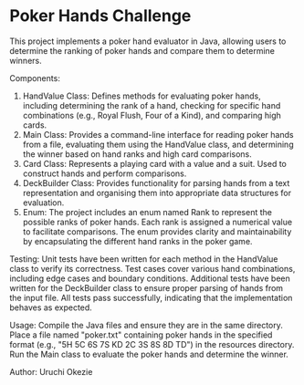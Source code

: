 # Poker Hands Challenge
This project implements a poker hand evaluator in Java, allowing users to determine the ranking of poker hands and compare them to determine winners.

Components:
1. HandValue Class: Defines methods for evaluating poker hands, including determining the rank of a hand, checking for specific hand combinations (e.g., Royal Flush, Four of a Kind), and comparing high cards.
2. Main Class: Provides a command-line interface for reading poker hands from a file, evaluating them using the HandValue class, and determining the winner based on hand ranks and high 
   card comparisons.
3. Card Class: Represents a playing card with a value and a suit. Used to construct hands and perform comparisons.
4. DeckBuilder Class: Provides functionality for parsing hands from a text representation and organising them into appropriate data structures for evaluation.
5. Enum:
 The project includes an enum named Rank to represent the possible ranks of poker hands.
 Each rank is assigned a numerical value to facilitate comparisons.
 The enum provides clarity and maintainability by encapsulating the different hand ranks in the poker game.

 Testing:
 Unit tests have been written for each method in the HandValue class to verify its correctness.
 Test cases cover various hand combinations, including edge cases and boundary conditions.
 Additional tests have been written for the DeckBuilder class to ensure proper parsing of hands from the input file.
 All tests pass successfully, indicating that the implementation behaves as expected.

Usage:
 Compile the Java files and ensure they are in the same directory.
Place a file named "poker.txt" containing poker hands in the specified format (e.g., "5H 5C 6S 7S KD 2C 3S 8S 8D TD") in the resources directory.
 Run the Main class to evaluate the poker hands and determine the winner.

Author:
  Uruchi Okezie


